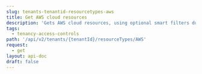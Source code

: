 ```yaml
---
slug: tenants-tenantid-resourcetypes-aws
title: Get AWS cloud resources
description: 'Gets AWS cloud resources, using optional smart filters during discovery.'
tags:
  - tenancy-access-controls
path: '/api/v2/tenants/{tenantId}/resourceTypes/AWS'
request:
  - get
layout: api-doc
draft: false
---
```

